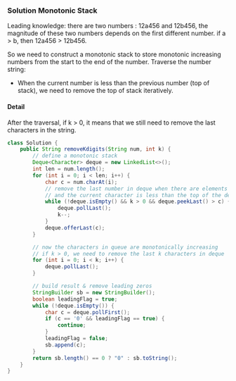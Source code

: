 ### Solution Monotonic Stack

Leading knowledge: there are two numbers : 12a456 and 12b456, the magnitude of these two numbers depends on the first different number. if a > b, then 12a456 > 12b456. 

So we need to construct a monotonic stack to store monotonic increasing numbers from the start to the end of the number. Traverse the number string: 

- When the current number is less than the previous number (top of stack), we need to remove the top of stack iteratively. 

#### Detail

After the traversal, if k > 0, it means that we still need to remove the last characters in the string. 

```java
class Solution {
    public String removeKdigits(String num, int k) {
        // define a monotonic stack
        Deque<Character> deque = new LinkedList<>();
        int len = num.length();
        for (int i = 0; i < len; i++) {
            char c = num.charAt(i);
            // remove the last number in deque when there are elements in it
            // and the current character is less than the top of the deque(monotonic stack)
            while (!deque.isEmpty() && k > 0 && deque.peekLast() > c) {
                deque.pollLast();
                k--;
            }
            deque.offerLast(c);
        }

        // now the characters in queue are monotonically increasing
        // if k > 0, we need to remove the last k characters in deque
        for (int i = 0; i < k; i++) {
            deque.pollLast();
        }

        // build result & remove leading zeros
        StringBuilder sb = new StringBuilder();
        boolean leadingFlag = true;
        while (!deque.isEmpty()) {
            char c = deque.pollFirst();
            if (c == '0' && leadingFlag == true) {
                continue;
            }
            leadingFlag = false;
            sb.append(c);
        }
        return sb.length() == 0 ? "0" : sb.toString();
    }
}
```

